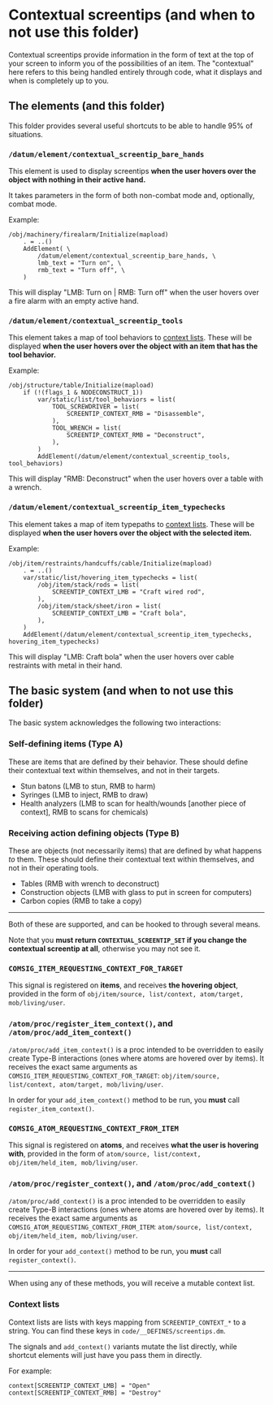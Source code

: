 # Contextual screentips (and when to not use this folder)

Contextual screentips provide information in the form of text at the top of your screen to inform you of the possibilities of an item. The "contextual" here refers to this being handled entirely through code, what it displays and when is completely up to you.

## The elements (and this folder)

This folder provides several useful shortcuts to be able to handle 95% of situations.

### `/datum/element/contextual_screentip_bare_hands`

This element is used to display screentips **when the user hovers over the object with nothing in their active hand.**

It takes parameters in the form of both non-combat mode and, optionally, combat mode.

Example:

```dm
/obj/machinery/firealarm/Initialize(mapload)
	. = ..()
	AddElement( \
		/datum/element/contextual_screentip_bare_hands, \
		lmb_text = "Turn on", \
		rmb_text = "Turn off", \
	)
```

This will display "LMB: Turn on | RMB: Turn off" when the user hovers over a fire alarm with an empty active hand.

### `/datum/element/contextual_screentip_tools`

This element takes a map of tool behaviors to [context lists](#context-lists). These will be displayed **when the user hovers over the object with an item that has the tool behavior.**

Example:

```dm
/obj/structure/table/Initialize(mapload)
	if (!(flags_1 & NODECONSTRUCT_1))
		var/static/list/tool_behaviors = list(
			TOOL_SCREWDRIVER = list(
				SCREENTIP_CONTEXT_RMB = "Disassemble",
			),
			TOOL_WRENCH = list(
				SCREENTIP_CONTEXT_RMB = "Deconstruct",
			),
		)
		AddElement(/datum/element/contextual_screentip_tools, tool_behaviors)
```

This will display "RMB: Deconstruct" when the user hovers over a table with a wrench.

### `/datum/element/contextual_screentip_item_typechecks`

This element takes a map of item typepaths to [context lists](#context-lists). These will be displayed **when the user hovers over the object with the selected item.**

Example:

```dm
/obj/item/restraints/handcuffs/cable/Initialize(mapload)
	. = ..()
	var/static/list/hovering_item_typechecks = list(
		/obj/item/stack/rods = list(
			SCREENTIP_CONTEXT_LMB = "Craft wired rod",
		),
		/obj/item/stack/sheet/iron = list(
			SCREENTIP_CONTEXT_LMB = "Craft bola",
		),
	)
	AddElement(/datum/element/contextual_screentip_item_typechecks, hovering_item_typechecks)
```

This will display "LMB: Craft bola" when the user hovers over cable restraints with metal in their hand.

## The basic system (and when to not use this folder)

The basic system acknowledges the following two interactions:

### Self-defining items (Type A)
These are items that are defined by their behavior. These should define their contextual text within themselves, and not in their targets.

- Stun batons (LMB to stun, RMB to harm)
- Syringes (LMB to inject, RMB to draw)
- Health analyzers (LMB to scan for health/wounds [another piece of context], RMB to scans for chemicals)

### Receiving action defining objects (Type B)
These are objects (not necessarily items) that are defined by what happens *to* them. These should define their contextual text within themselves, and not in their operating tools.

- Tables (RMB with wrench to deconstruct)
- Construction objects (LMB with glass to put in screen for computers)
- Carbon copies (RMB to take a copy)

---

Both of these are supported, and can be hooked to through several means.

Note that you **must return `CONTEXTUAL_SCREENTIP_SET` if you change the contextual screentip at all**, otherwise you may not see it.

### `COMSIG_ITEM_REQUESTING_CONTEXT_FOR_TARGET`

This signal is registered on **items**, and receives **the hovering object**, provided in the form of `obj/item/source, list/context, atom/target, mob/living/user`.

### `/atom/proc/register_item_context()`, and `/atom/proc/add_item_context()`
`/atom/proc/add_item_context()` is a proc intended to be overridden to easily create Type-B interactions (ones where atoms are hovered over by items). It receives the exact same arguments as `COMSIG_ITEM_REQUESTING_CONTEXT_FOR_TARGET`: `obj/item/source, list/context, atom/target, mob/living/user`.

In order for your `add_item_context()` method to be run, you **must** call `register_item_context()`.

### `COMSIG_ATOM_REQUESTING_CONTEXT_FROM_ITEM`

This signal is registered on **atoms**, and receives **what the user is hovering with**, provided in the form of `atom/source, list/context, obj/item/held_item, mob/living/user`.

### `/atom/proc/register_context()`, and `/atom/proc/add_context()`
`/atom/proc/add_context()` is a proc intended to be overridden to easily create Type-B interactions (ones where atoms are hovered over by items). It receives the exact same arguments as `COMSIG_ATOM_REQUESTING_CONTEXT_FROM_ITEM`: `atom/source, list/context, obj/item/held_item, mob/living/user`.

In order for your `add_context()` method to be run, you **must** call `register_context()`.

---

When using any of these methods, you will receive a mutable context list.

### Context lists

Context lists are lists with keys mapping from `SCREENTIP_CONTEXT_*` to a string. You can find these keys in `code/__DEFINES/screentips.dm`.

The signals and `add_context()` variants mutate the list directly, while shortcut elements will just have you pass them in directly.

For example:

```dm
context[SCREENTIP_CONTEXT_LMB] = "Open"
context[SCREENTIP_CONTEXT_RMB] = "Destroy"
```
